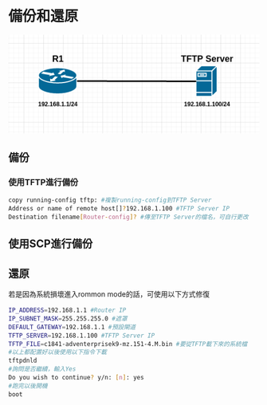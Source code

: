 # 備份和還原 #

![](topology1.png)

## 備份 ##

### 使用TFTP進行備份 ##

```bash
copy running-config tftp: #複製running-config到TFTP Server
Address or name of remote host[]?192.168.1.100 #TFTP Server IP
Destination filename[Router-config]? #傳至TFTP Server的檔名，可自行更改
```

## 使用SCP進行備份

## 還原 ##

若是因為系統損壞進入rommon mode的話，可使用以下方式修復

```bash
IP_ADDRESS=192.168.1.1 #Router IP
IP_SUBNET_MASK=255.255.255.0 #遮罩
DEFAULT_GATEWAY=192.168.1.1 #預設閘道
TFTP_SERVER=192.168.1.100 #TFTP Server IP
TFTP_FILE=c1841-adventerprisek9-mz.151-4.M.bin #要從TFTP載下來的系統檔
#以上都配置好以後使用以下指令下載
tftpdnld
#詢問是否繼續，輸入Yes
Do you wish to continue? y/n: [n]: yes
#跑完以後開機
boot
```